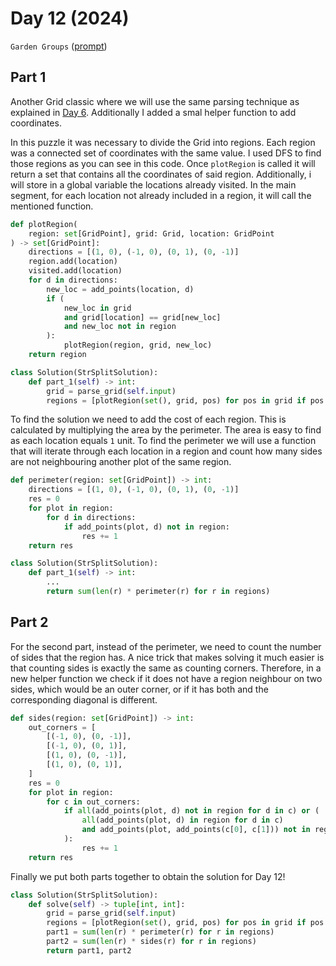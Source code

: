 # Day 12 (2024)

`Garden Groups` ([prompt](https://adventofcode.com/2024/day/12))

## Part 1
Another Grid classic where we will use the same parsing technique as explained in [Day 6](../day_06/README.md). Additionally I added a smal helper function to add coordinates.

In this puzzle it was necessary to divide the Grid into regions. Each region was a connected set of coordinates with the same value. I used DFS to find those regions as you can see in this code. Once `plotRegion` is called it will return a set that contains all the coordinates of said region. Additionally, i will store in a global variable the locations already visited. In the main segment, for each location not already included in a region, it will call the mentioned function.
```py
def plotRegion(
    region: set[GridPoint], grid: Grid, location: GridPoint
) -> set[GridPoint]:
    directions = [(1, 0), (-1, 0), (0, 1), (0, -1)]
    region.add(location)
    visited.add(location)
    for d in directions:
        new_loc = add_points(location, d)
        if (
            new_loc in grid
            and grid[location] == grid[new_loc]
            and new_loc not in region
        ):
            plotRegion(region, grid, new_loc)
    return region

class Solution(StrSplitSolution):
    def part_1(self) -> int:
        grid = parse_grid(self.input)
        regions = [plotRegion(set(), grid, pos) for pos in grid if pos not in visited]
```
To find the solution we need to add the cost of each region. This is calculated by multiplying the area by the perimeter. The area is easy to find as each location equals `1` unit. To find the perimeter we will use a function that will iterate through each location in a region and count how many sides are not neighbouring another plot of the same region.

```py
def perimeter(region: set[GridPoint]) -> int:
    directions = [(1, 0), (-1, 0), (0, 1), (0, -1)]
    res = 0
    for plot in region:
        for d in directions:
            if add_points(plot, d) not in region:
                res += 1
    return res

class Solution(StrSplitSolution):
    def part_1(self) -> int:
        ...
        return sum(len(r) * perimeter(r) for r in regions)
```

## Part 2
For the second part, instead of the perimeter, we need to count the number of sides that the region has. A nice trick that makes solving it much easier is that counting sides is exactly the same as counting corners. Therefore, in a new helper function we check if it does not have a region neighbour on two sides, which would be an outer corner, or if it has both and the corresponding diagonal is different.
```py
def sides(region: set[GridPoint]) -> int:
    out_corners = [
        [(-1, 0), (0, -1)],
        [(-1, 0), (0, 1)],
        [(1, 0), (0, -1)],
        [(1, 0), (0, 1)],
    ]
    res = 0
    for plot in region:
        for c in out_corners:
            if all(add_points(plot, d) not in region for d in c) or (
                all(add_points(plot, d) in region for d in c)
                and add_points(plot, add_points(c[0], c[1])) not in region
            ):
                res += 1
    return res
```

Finally we put both parts together to obtain the solution for Day 12!
```py
class Solution(StrSplitSolution):
    def solve(self) -> tuple[int, int]:
        grid = parse_grid(self.input)
        regions = [plotRegion(set(), grid, pos) for pos in grid if pos not in visited]
        part1 = sum(len(r) * perimeter(r) for r in regions)
        part2 = sum(len(r) * sides(r) for r in regions)
        return part1, part2
```
